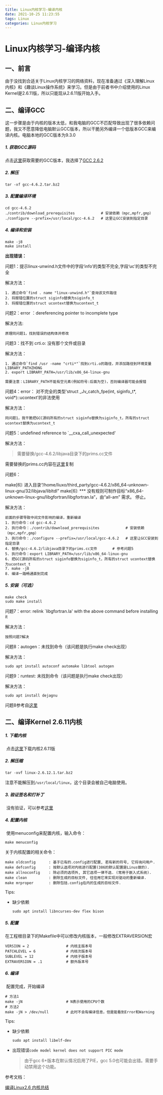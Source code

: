 ```yaml
---
title: Linux内核学习-编译内核
date: 2021-10-25 11:23:55
tags: Linux
categories: Linux内核学习
---
```


# Linux内核学习-编译内核

## 一、前言

​	由于没找到合适关于Linux内核学习的网络资料，现在准备通过《深入理解Linux内核》和《趣谈Linux操作系统》来学习。但是由于前者书中介绍使用的Linux Kernel是2.6.11版，所以只能现从2.6.11版开始入手。



## 二、编译GCC

​	这一步骤是由于内核的版本太低，和我电脑的GCC不匹配导致出现了很多依赖问题，我又不愿意降低电脑默认GCC版本，所以干脆另外编译一个低版本GCC来编译内核。电脑本地的GCC版本为9.3.0

##### 1. 获取GCC源码

点击[这里](http://mirrors.concertpass.com/gcc/releases/)获取需要的GCC版本，我选择了[GCC 2.6.2](https://ftp.gnu.org/gnu/gcc/gcc-4.6.2/gcc-4.6.2.tar.bz2)

##### 2. 解压

```
tar -xf gcc-4.6.2.tar.bz2 
```

##### 3. 配置编译环境

```
cd gcc-4.6.2
./contrib/download_prerequisites 			# 安装依赖（mpc,mpfr,gmp）
./configure --prefix=/usr/local/gcc-4.6.2	# 这里让GCC安装到指定目录
```

##### 4. 编译和安装

```
make -j8
make install
```

**出现错误：**

问题1：提示linux-unwind.h文件中的字段‘info’的类型不完全,字段‘uc’的类型不完全

解决方法：

```
1. 通过命令`find . name "linux-unwind.h"`查询该文件路径
2. 将报错位置的struct siginfo替换为siginfo_t
3. 将报错位置的struct ucontext替换为ucontext_t
```

问题2：error ：dereferencing pointer to incomplete type

解决方法:

```
原理同问题1，找到错误的结构体并修改
```

问题3：找不到 crti.o: 没有那个文件或目录

解决方法：

```
1. 通过命令`find /usr -name "crti*"`找到crti.o的路径，并添加路径到环境变量LIBRARY_PATHZHONG
2. export LIBRARY_PATH=/usr/lib/x86_64-linux-gnu	

需要注意：LIBRARY_PATH不能有空元素(例如符号:后面为空)，否则编译器可能会报错
```

问题4：error： 对不完全的类型‘struct _Jv_catch_fpe(int, siginfo_t*, void*)::ucontext’的非法使用

解决方法：

```
同问题1，我干脆把GCC源码所有的struct siginfo替换为siginfo_t，所有的struct ucontext替换为ucontext_t
```

问题5：undefined reference to `__cxa_call_unexpected'

解决方法：

> 需要替换/gcc-4.6.2/libjava目录下的prims.cc文件

需要替换的prims.cc内容在[这里](https://gcc.gnu.org/git/?p=gcc.git;a=blob_plain;f=libjava/prims.cc;hb=b33ddba240f10fbabd5e8ce12bb95038f0650886)复制

问题6：

make[6]: 进入目录“/home/liuxo/third_party/gcc-4.6.2/x86_64-unknown-linux-gnu/32/libjava/libltdl”
make[6]: *** 没有规则可制作目标“x86_64-unknown-linux-gnu/libgfortran/libgfortran.la”，由“all-am” 需求。 停止。

解决方法：

```
前面的步骤导致中间文件影响的编译，重新编译
1. 执行命令：cd gcc-4.6.2
2. 执行命令：./contrib/download_prerequisites 			# 安装依赖（mpc,mpfr,gmp）
3. 执行命令：./configure --prefix=/usr/local/gcc-4.6.2	# 这里让GCC安装到指定目录
4. 替换/gcc-4.6.2/libjava目录下的prims.cc文件		# 参考问题5
5. 执行命令：export LIBRARY_PATH=/usr/lib/x86_64-linux-gnu
6. 把GCC源码所有的struct siginfo替换为siginfo_t，所有的struct ucontext替换为ucontext_t
7. make -j8
8. 编译一路畅通直到完成
```

##### 5. 安装（可选）

```
make check
sudo make install
```

问题7：error: relink `libgfortran.la' with the above command before installing it

解决方法：

```
按照问题7解决
```

问题8：autogen：未找到命令（该问题是执行make check出现）

解决方法：

```
sudo apt install autoconf automake libtool autogen
```

问题9：runtest: 未找到命令（该问题是执行make check出现）

解决方法：

```
sudo apt install dejagnu 
```

问题8参考自[这里](https://command-not-found.com/runtest)





## 二、编译Kernel 2.6.11内核

##### 1. 下载内核

​	点击[这里](https://cdn.kernel.org/pub/linux/kernel/v2.6/linux-2.6.11.1.tar.bz2)下载内核2.6.11版

##### 2. 解压缩

```
tar -xvf linux-2.6.12.1.tar.bz2
```

注意不能解压到`/usr/local/linux`，这个目录会被自己电脑使用。

##### 3. 验证签名和打补丁

​	没有验证，可以参考[这里](https://www.cnblogs.com/papam/archive/2009/08/31/1557563.html)

##### 4. 配置内核

​	使用menuconfig来配置内核，输入命令：

```
make menuconfig
```

关于内核配置的相关命令：

```
make oldconfig		: 基于已有的.config进行配置, 若有新的符号, 它将询问用户.
make defconfig		: 按默认选项对内核进行配置(386的默认配置是Linus做的).
make allnoconfig	: 除必须的选项外, 其它选项一律不选. (常用于嵌入式系统).
make clean			: 删除生成的目标文件, 往往用它来实现对驱动的重新编译.
make mrproper 		: 删除包括.config在内的生成的目标文件.
```

Tips:

- 缺少依赖

  ```
  sudo apt install libncurses-dev flex bison
  ```

##### 5. 配置

​	在工程根目录下的Makefile中可以修改内核版本，一般修改EXTRAVERSION宏

```
VERSION = 2					# 内核主版本号
PATCHLEVEL = 6				# 内核次版本号
SUBLEVEL = 12				# 内核子版本号
EXTRAVERSION = .1			# 额外版本号
```

##### 6. 编译

​	配置完成，开始编译

```
# 方法1
make -jN					# N表示使用的CPU个数
# 方法2
make -jN > /dev/null		# 此时不会有编译信息，但是能看到Error和Warning
```

Tips:

- 缺少依赖

  ```
  sudo apt install libelf-dev
  ```

- 出现错误`code model kernel does not support PIC mode`

  > 由于gcc 6+版本在默认情况启用了PIE，gcc 5.0也可能会出错。需要手动禁用这个功能。





参考文档：

[编译Linux2.6 内核总结](https://www.cnblogs.com/papam/archive/2009/08/31/1557563.html)

